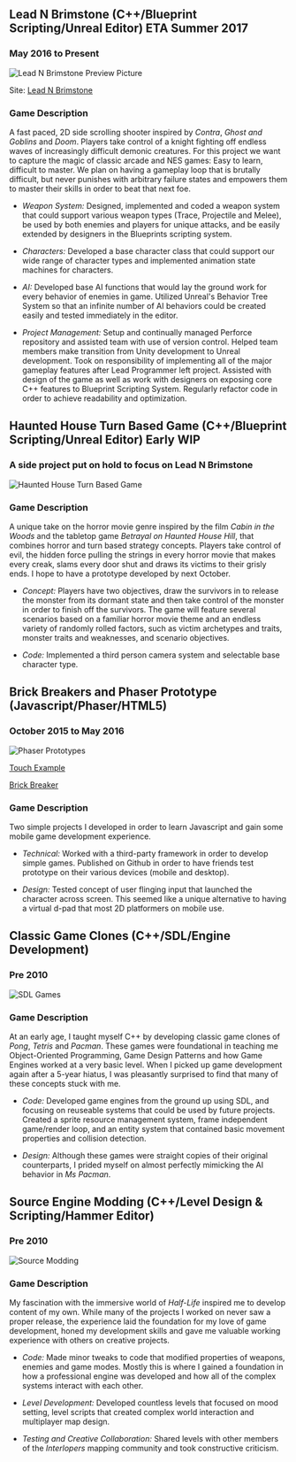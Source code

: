 ## Lead N Brimstone (C++/Blueprint Scripting/Unreal Editor) ETA Summer 2017

### May 2016 to Present

![Lead N Brimstone Preview Picture](/assets/img/LnBPreview.png)

Site: [Lead N Brimstone](http://www.wadenkanestudios.com/#!projects/leadnbrimestone.html)


### Game Description
A fast paced, 2D side scrolling shooter inspired by _Contra_, _Ghost and Goblins_ and _Doom_. Players take control of a knight fighting off endless waves of increasingly difficult demonic creatures. For this project we want to capture the magic of classic arcade and NES games: Easy to learn, difficult to master. We plan on having a gameplay loop that is brutally difficult, but never punishes with arbitrary failure states and empowers them to master their skills in order to beat that next foe.

- *Weapon System:* Designed, implemented and coded a weapon system that could support various weapon types (Trace, Projectile and Melee), be used by both enemies and players for unique attacks, and be easily extended by designers in the Blueprints scripting system.

- *Characters:* Developed a base character class that could support our wide range of character types and implemented animation state machines for characters.

- *AI:* Developed base AI functions that would lay the ground work for every behavior of enemies in game. Utilized Unreal's Behavior Tree System so that an infinite number of AI behaviors could be created easily and tested immediately in the editor.

- *Project Management:* Setup and continually managed Perforce repository and assisted team with use of version control. Helped team members make transition from Unity development to Unreal development. Took on responsibility of implementing all of the major gameplay features after Lead Programmer left project. Assisted with design of the game as well as work with designers on exposing core C++ features to Blueprint Scripting System. Regularly refactor code in order to achieve readability and optimization.

## Haunted House Turn Based Game (C++/Blueprint Scripting/Unreal Editor) Early WIP

### A side project put on hold to focus on Lead N Brimstone

![Haunted House Turn Based Game](/assets/img/HHTBSPreview.png)

### Game Description
A unique take on the horror movie genre inspired by the film _Cabin in the Woods_ and the tabletop game _Betrayal on Haunted House Hill_, that combines horror and turn based strategy concepts. Players take control of evil, the hidden force pulling the strings in every horror movie that makes every creak, slams every door shut and draws its victims to their grisly ends. I hope to have a prototype developed by next October.

- *Concept:* Players have two objectives, draw the survivors in to release the monster from its dormant state and then take control of the monster in order to finish off the survivors. The game will feature several scenarios based on a familiar horror movie theme and an endless variety of randomly rolled factors, such as victim archetypes and traits, monster traits and weaknesses, and scenario objectives.

- *Code:* Implemented a third person camera system and selectable base character type.

## Brick Breakers and Phaser Prototype (Javascript/Phaser/HTML5)

### October 2015 to May 2016

![Phaser Prototypes](/assets/img/PhaserPreview.png)

[Touch Example](/phaser-games/pixigame/pixigame.html)

[Brick Breaker](/phaser-games/brickbreaker/brickbreaker.html)

### Game Description
Two simple projects I developed in order to learn Javascript and gain some mobile game development experience.

- *Technical:* Worked with a third-party framework in order to develop simple games. Published on Github in order to have friends test prototype on their various devices (mobile and desktop).

- *Design:* Tested concept of user flinging input that launched the character across screen. This seemed like a unique alternative to having a virtual d-pad that most 2D platformers on mobile use.

## Classic Game Clones (C++/SDL/Engine Development)

### Pre 2010

![SDL Games](/assets/img/SDLPreview.png)

### Game Description
At an early age, I taught myself C++ by developing classic game clones of _Pong_, _Tetris_ and _Pacman_. These games were foundational in teaching me Object-Oriented Programming, Game Design Patterns and how Game Engines worked at a very basic level. When I picked up game development again after a 5-year hiatus, I was pleasantly surprised to find that many of these concepts stuck with me.

- *Code:* Developed game engines from the ground up using SDL, and focusing on reuseable systems that could be used by future projects. Created a sprite resource management system, frame independent game/render loop, and an entity system that contained basic movement properties and collision detection.

- *Design:* Although these games were straight copies of their original counterparts, I prided myself on almost perfectly mimicking the AI behavior in _Ms Pacman_.

## Source Engine Modding (C++/Level Design & Scripting/Hammer Editor)

### Pre 2010

![Source Modding](/assets/img/SourcePreview.png)

### Game Description
My fascination with the immersive world of _Half-Life_ inspired me to develop content of my own. While many of the projects I worked on never saw a proper release, the experience laid the foundation for my love of game development, honed my development skills and gave me valuable working experience with others on creative projects.

- *Code:* Made minor tweaks to code that modified properties of weapons, enemies and game modes. Mostly this is where I gained a foundation in how a professional engine was developed and how all of the complex systems interact with each other.

- *Level Development:* Developed countless levels that focused on mood setting, level scripts that created complex world interaction and multiplayer map design.

- *Testing and Creative Collaboration:* Shared levels with other members of the _Interlopers_ mapping community and took constructive criticism.
